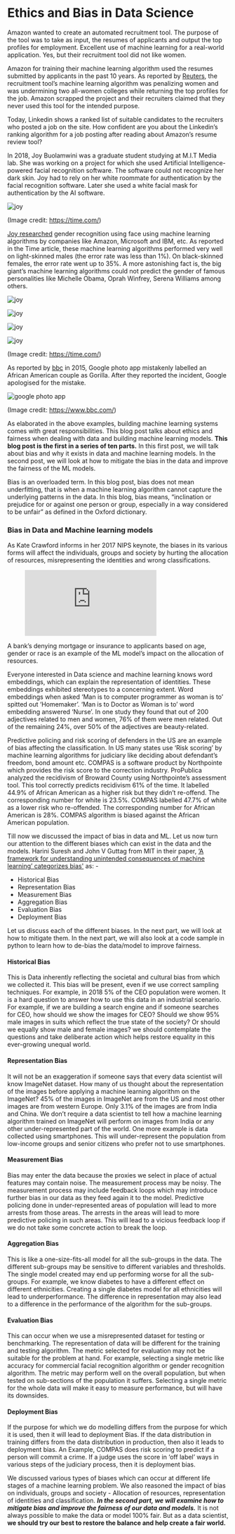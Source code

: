# Ethics and Bias in Data Science

Amazon wanted to create an automated recruitment tool. The purpose of the tool was to take as input, the resumes of applicants and output the top profiles for employment. Excellent use of machine learning for a real-world application. Yes, but their recruitment tool did not like women.

Amazon for training their machine learning algorithm used the resumes submitted by applicants in the past 10 years. As reported by [Reuters](https://www.reuters.com/article/us-amazon-com-jobs-automation-insight/amazon-scraps-secret-ai-recruiting-tool-that-showed-bias-against-women-idUSKCN1MK08G), the recruitment tool’s machine learning algorithm was penalizing women and was undermining two all-women colleges while returning the top profiles for the job. Amazon scrapped the project and their recruiters claimed that they never used this tool for the intended purpose.

Today, Linkedin shows a ranked list of suitable candidates to the recruiters who posted a job on the site. How confident are you about the Linkedin’s ranking algorithm for a job posting after reading about Amazon’s resume review tool?

In 2018, Joy Buolamwini was a graduate student studying at M.I.T Media lab. She was working on a project for which she used Artificial Intelligence-powered facial recognition software. The software could not recognize her dark skin. Joy had to rely on her white roommate for authentication by the facial recognition software. Later she used a white facial mask for authentication by the AI software.

![joy](/images/joy_white_mask.png)

 (Image credit: https://time.com/)

[Joy researched](https://time.com/5520558/artificial-intelligence-racial-gender-bias/) gender recognition using face using machine learning algorithms by companies like Amazon, Microsoft and IBM, etc. As reported in the Time article, these machine learning algorithms performed very well on light-skinned males (the error rate was less than 1%). On black-skinned females, the error rate went up to 35%. A more astonishing fact is, the big giant’s machine learning algorithms could not predict the gender of famous personalities like Michelle Obama, Oprah Winfrey, Serena Williams among others.

![joy](/images/gender_bias.png)

![joy](/images/michelle_obama.png)

![joy](/images/serena_williams.png)

![joy](/images/oprah_winfrey.png)

(Image credit: https://time.com/)

As reported by [bbc](https://www.bbc.com/news/technology-33347866) in 2015, Google photo app mistakenly labelled an African American couple as Gorilla. After they reported the incident, Google apologised for the mistake.

![google photo app](/images/google_photo.jpg)

(Image credit: https://www.bbc.com/)

As elaborated in the above examples, building machine learning systems comes with great responsibilities. This blog post talks about ethics and fairness when dealing with data and building machine learning models. **This blog post is the first in a series of ten parts.** In this first post, we will talk about bias and why it exists in data and machine learning models. In the second post, we will look at how to mitigate the bias in the data and improve the fairness of the ML models.

Bias is an overloaded term. In this blog post, bias does not mean underfitting, that is when a machine learning algorithm cannot capture the underlying patterns in the data. In this blog, bias means, “inclination or prejudice for or against one person or group, especially in a way considered to be unfair” as defined in the Oxford dictionary.

### **Bias in Data and Machine learning models**

As Kate Crawford  informs in her 2017 NIPS keynote, the biases in its various forms will affect the individuals, groups and society by hurting the allocation of resources, misrepresenting the identities and wrong classifications.


<figure class="video_container">
  <iframe src="https://www.youtube.com/embed/fMym_BKWQzk" frameborder="0" allowfullscreen="true"> </iframe>
</figure>


A bank’s denying mortgage or insurance to applicants based on age, gender or race is an example of the ML model’s impact on the allocation of resources.

Everyone interested in Data science and machine learning knows word embeddings, which can explain the representation of identities. These embeddings exhibited stereotypes to a concerning extent. Word embeddings when asked ‘Man is to computer programmer as woman is to’ spitted out ‘Homemaker’. ‘Man is to Doctor as Woman is to’ word embedding answered ‘Nurse’. In one study they found that out of 200 adjectives related to men and women, 76% of them were men related. Out of the remaining 24%, over 50% of the adjectives are beauty-related.

Predictive policing and risk scoring of defenders in the US are an example of bias affecting the classification. In US  many states use ‘Risk scoring’ by machine learning algorithms for judiciary like deciding about defendant’s freedom, bond amount etc. COMPAS is a software product by Northpointe which provides the risk score to the correction industry. ProPublica analyzed the recidivism of Broward County using Northpointe’s assessment tool. This tool correctly predicts recidivism 61% of the time. It labelled 44.9% of African American as a higher risk but they didn’t re-offend. The corresponding number for white is 23.5%. COMPAS labelled 47.7% of white as a lower risk who re-offended. The corresponding number for African American is 28%. COMPAS algorithm is biased against the African American population.

Till now we discussed the impact of bias in data and ML. Let us now turn our attention to the different biases which can exist in the data and the models. Harini Suresh and John V Guttag from MIT in their paper, [‘A framework for understanding unintended consequences of machine learning’ categorizes bias'](https://arxiv.org/abs/1901.10002) as: - 
-  Historical Bias
-  Representation Bias
-  Measurement Bias
-  Aggregation Bias
-  Evaluation Bias
-  Deployment Bias

Let us discuss each of the different biases. In the next part, we will look at how to mitigate them. In the next part, we will also look at a code sample in python to learn how to de-bias the data/model to improve fairness.

#### Historical Bias
This is Data inherently reflecting the societal and cultural bias from which we collected it. This bias will be present, even if we use correct sampling techniques. For example, in 2018 5% of the CEO population were women. It is a hard question to answer how to use this data in an industrial scenario. For example, if we are building a search engine and if someone searches for CEO, how should we show the images for CEO? Should we show 95% male images in suits which reflect the true state of the society? Or should we equally show male and female images? we should contemplate the questions and take deliberate action which helps restore equality in this ever-growing unequal world.

#### Representation Bias
It will not be an exaggeration if someone says that every data scientist will know ImageNet dataset. How many of us thought about the representation of the images before applying a machine learning algorithm on the ImageNet? 45% of the images in ImageNet are from the US and most other images are from western Europe. Only 3.1% of the images are from India and China. We don’t require a data scientist to tell how a machine learning algorithm trained on ImageNet will perform on images from India or any other under-represented part of the world. One more example is data collected using smartphones. This will under-represent the population from low-income groups and senior citizens who prefer not to use smartphones.

#### Measurement Bias
Bias may enter the data because the proxies we select in place of actual features may contain noise. The measurement process may be noisy. The measurement process may include feedback loops which may introduce further bias in our data as they feed again it to the model. Predictive policing done in under-represented areas of population will lead to more arrests from those areas. The arrests in the areas will lead to more predictive policing in such areas. This will lead to a vicious feedback loop if we do not take some concrete action to break the loop.

#### Aggregation Bias
This is like a one-size-fits-all model for all the sub-groups in the data. The different sub-groups may be sensitive to different variables and thresholds. The single model created may end up performing worse for all the sub-groups. For example, we know diabetes to have a different effect on different ethnicities. Creating a single diabetes model for all ethnicities will lead to underperformance. The difference in representation may also lead to a difference in the performance of the algorithm for the sub-groups.

#### Evaluation Bias
This can occur when we use a misrepresented dataset for testing or benchmarking. The representation of data will be different for the training and testing algorithm. The metric selected for evaluation may not be suitable for the problem at hand. For example, selecting a single metric like accuracy for commercial facial recognition algorithm or gender recognition algorithm. The metric may perform well on the overall population, but when tested on sub-sections of the population it suffers. Selecting a single metric for the whole data will make it easy to measure performance, but will have its downsides.

#### Deployment Bias
If the purpose for which we do modelling differs from the purpose for which it is used, then it will lead to deployment Bias. If the data distribution in training differs from the data distribution in production, then also it leads to deployment bias. An Example, COMPAS does risk scoring to predict if a person will commit a crime. If a judge uses the score in ‘off label’ ways in various steps of the judiciary process, then it is deployment bias.

We discussed various types of biases which can occur at different life stages of a machine learning problem. We also reasoned the impact of bias on individuals, groups and society - Allocation of resources, representation of identities and classification. **_In the second part, we will examine how to mitigate bias and improve the fairness of our data and models._** It is not always possible to make the data or model 100% fair. But as a data scientist, **we should try our best to restore the balance and help create a fair world.**
